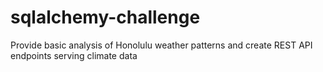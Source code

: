 # sqlalchemy-challenge
Provide basic analysis of Honolulu weather patterns and create REST API endpoints serving climate data
